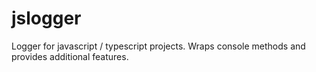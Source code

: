 # jslogger
Logger for javascript / typescript projects. Wraps console methods and provides additional features.
